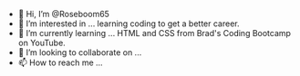 - 👋 Hi, I’m @Roseboom65
- 👀 I’m interested in ... learning coding to get a better career. 
- 🌱 I’m currently learning ...  HTML and CSS from Brad's Coding Bootcamp on YouTube.
- 💞️ I’m looking to collaborate on ...
- 📫 How to reach me ...

<!---
Roseboom65/Roseboom65 is a ✨ special ✨ repository because its `README.md` (this file) appears on your GitHub profile.
You can click the Preview link to take a look at your changes.
--->
